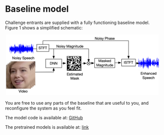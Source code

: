 # Baseline model

Challenge entrants are supplied with a fully functioning baseline model. Figure 1 shows a simplified schematic:

<p align="center">
  <img src="software/baseline.jpg" alt="drawing" width="500"/>
</p>

You are free to use any parts of the baseline that are useful to you, and reconfigure the system as you feel fit.

The model code is available at: [GitHub](https://github.com/cogmhear/avse_challenge)

The pretrained models is available at: [link](https://drive.google.com/file/d/1Jds9Bs51DKsiJD3D1zqSISR-w4elaMrp/view?usp=sharing)
